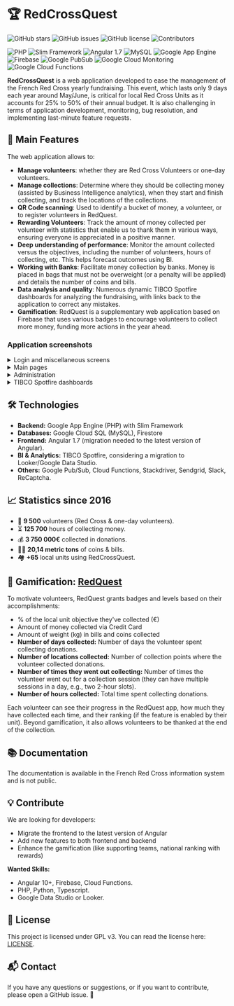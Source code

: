 # 🏆 RedCrossQuest

![GitHub stars](https://img.shields.io/github/stars/dev-mansonthomas/RedCrossQuest?style=social)
![GitHub issues](https://img.shields.io/github/issues/dev-mansonthomas/RedCrossQuest)
![GitHub license](https://img.shields.io/github/license/dev-mansonthomas/RedCrossQuest)
![Contributors](https://img.shields.io/github/contributors/dev-mansonthomas/RedCrossQuest)

![PHP](https://img.shields.io/badge/PHP-8.3-blue?logo=php)
![Slim Framework](https://img.shields.io/badge/Slim_Framework-4-green?logo=php)
![Angular 1.7](https://img.shields.io/badge/Angular-1.7-red?logo=angular)
![MySQL](https://img.shields.io/badge/MySQL-8.0-orange?logo=mysql)
![Google App Engine](https://img.shields.io/badge/Google_App_Engine-F8C200?logo=google-cloud&logoColor=white)
![Firebase](https://img.shields.io/badge/Firebase-Cloud-orange?logo=firebase)
![Google PubSub](https://img.shields.io/badge/Google_PubSub-F8C200?logo=google-cloud&logoColor=white)
![Google Cloud Monitoring](https://img.shields.io/badge/Google_Cloud_Monitoring-4285F4?logo=google-cloud&logoColor=white)
![Google Cloud Functions](https://img.shields.io/badge/Google_Cloud_Functions-4285F4?logo=google-cloud&logoColor=white)

**RedCrossQuest** is a web application developed to ease the management of the French Red Cross yearly fundraising. 
This event, which lasts only 9 days each year around May/June, is critical for local Red Cross Units as it accounts for 25% to 50% of their annual budget. 
It is also challenging in terms of application development, monitoring, bug resolution, and implementing last-minute feature requests.

## 🚀 Main Features

The web application allows to:
- **Manage volunteers**: whether they are Red Cross Volunteers or one-day volunteers.
- **Manage collections**: Determine where they should be collecting money (assisted by Business Intelligence analytics), when they start and finish collecting, and track the locations of the collections.
- **QR Code scanning**: Used to identify a bucket of money, a volunteer, or to register volunteers in RedQuest.
- **Rewarding Volunteers**: Track the amount of money collected per volunteer with statistics that enable us to thank them in various ways, ensuring everyone is appreciated in a positive manner.
- **Deep understanding of performance**: Monitor the amount collected versus the objectives, including the number of volunteers, hours of collecting, etc. This helps forecast outcomes using BI.
- **Working with Banks**: Facilitate money collection by banks. Money is placed in bags that must not be overweight (or a penalty will be applied) and details the number of coins and bills.
- **Data analysis and quality**: Numerous dynamic TIBCO Spotfire dashboards for analyzing the fundraising, with links back to the application to correct any mistakes.
- **Gamification**: RedQuest is a supplementary web application based on Firebase that uses various badges to encourage volunteers to collect more money, funding more actions in the year ahead.

### Application screenshots

<details>
    <summary>Login and miscellaneous screens</summary>
    <p>Login page</p>
    <img src="README/login/login_page.png" alt="login page"/>
    <p>Welcome page</p>
    <img src="README/login/welcome_page.png" alt="Welcome page"/>
    <p>Embedded Tutorial to setup the application for a new unit</p>
    <img src="README/login/embedded_tutorial.png" alt="Embedded Tutorial to setup the application for a new unit"/>
    <p>Support page: what to transmit, where to open a ticket, new features</p>
    <img src="README/login/support.png" alt="Support page: what to transmit, where to open a ticket, new features"/>
</details>

<details>
    <summary>Main pages</summary>
    <p>QR Code scanning to automatically fill search field without typo</p>
    <img src="README/main/scan_QR_code.png" alt="QR Code scanning to automatically fill search field without typo"/>
    <p>Once collecting is done, count the money: coins and bills</p>
    <img src="README/main/tronc_queteur_1.png" alt="Once collecting is done, count the money: coins and bills"/>
    <p>Credit Card and bank notes</p>
    <img src="README/main/tronc_queteur_1.png" alt="Credit Card and bank notes"/>
    <p>Bank money bag assignment and free notes</p>
    <img src="README/main/tronc_queteur_1.png" alt="Bank money bag assignment and free notes"/>
</details>

<details>
    <summary>Administration</summary>
    <p>Collecting location editor</p>
    <img src="README/admin/point_quete.png" alt="Collecting location editor"/>
    <p>Unit parameters editor</p>
    <img src="README/admin/ul_parameters.png" alt="Unit parameters editor"/>
    <p>Volunteer list</p>
    <img src="README/admin/volunteer_list.png" alt="Volunteer list"/>
    <p>Volunteer editor</p>
    <img src="README/admin/volunteer_editor.png" alt="Volunteer editor"/>
    <p>QR Code printing (one of the 3 ones)</p>
    <img src="README/admin/qr_code_printing.png" alt="QR Code printing (one of the 3 ones)"/>
    <p>Manual input of data before the unit uses RedCrossQuest to provide statistics references</p>
    <img src="README/admin/historic_before_using_rcq.png" alt="Manual input of data before the unit uses RedCrossQuest to provide statistics references"/>
    <p>Objectives interface</p>
    <img src="README/admin/objectifs.png" alt="Objectives interface"/>
    <p>Mailing interface that sends emails with TIBCO Spotfire displaying their accomplishments</p>
    <img src="README/admin/mailing.png" alt="Mailing interface that sends emails with TIBCO Spotfire displaying their accomplishments"/>
    <p>GDPR Export of unit data</p>
    <img src="README/admin/export_rgpd.png" alt="GDPR Export of unit data"/>
</details>

<details>
    <summary>TIBCO Spotfire dashboards</summary>
    <p>KPI over the years</p>
    <img src="README/dashboards/graph_kpi.png" alt="KPI over the years"/>
    <p>How the unit performs compared to its objective</p>
    <img src="README/dashboards/graph_objective_vs_accomplished.png" alt="How the unit performs compared to its objective"/>
    <p>How did the unit perform in the past compared to the current year</p>
    <img src="README/dashboards/graph_year_by_year.png" alt="How did the unit perform in the past compared to the current year"/>
    <p>Data quality check: spot input errors (in amount or timing) with the ability to edit the particular row that has an issue directly in the web application</p>
    <img src="README/dashboards/data_quality_control.png" alt="Data quality check: spot input errors (in amount or timing) with the ability to edit the particular row that has an issue directly in the web application"/>
</details>

## 🛠️ Technologies

- **Backend:** Google App Engine (PHP) with Slim Framework
- **Databases:** Google Cloud SQL (MySQL), Firestore
- **Frontend:** Angular 1.7 (migration needed to the latest version of Angular).
- **BI & Analytics:** TIBCO Spotfire, considering a migration to Looker/Google Data Studio.
- **Others:** Google Pub/Sub, Cloud Functions, Stackdriver, Sendgrid, Slack, ReCaptcha.

## 📈 Statistics since 2016

- 👥 **9 500** volunteers (Red Cross & one-day volunteers).
- ⏳ **125 700** hours of collecting money.
- 💰 **3 750 000€** collected in donations.
- 🏋🏽 **20,14 metric tons** of coins & bills.
- 🏘️ **+65** local units using RedCrossQuest.

## 🏅 Gamification: [RedQuest](https://github.com/dev-mansonthomas/RedQuest)

To motivate volunteers, RedQuest grants badges and levels based on their accomplishments:
- % of the local unit objective they've collected (€)
- Amount of money collected via Credit Card
- Amount of weight (kg) in bills and coins collected
- **Number of days collected:** Number of days the volunteer spent collecting donations.
- **Number of locations collected:** Number of collection points where the volunteer collected donations.
- **Number of times they went out collecting:** Number of times the volunteer went out for a collection session (they can have multiple sessions in a day, e.g., two 2-hour slots).
- **Number of hours collected:** Total time spent collecting donations.


Each volunteer can see their progress in the RedQuest app, how much they have collected each time, and their ranking (if the feature is enabled by their unit). 
Beyond gamification, it also allows volunteers to be thanked at the end of the collection.

## 📚 Documentation

The documentation is available in the French Red Cross information system and is not public.

## 💡 Contribute

We are looking for developers:
- Migrate the frontend to the latest version of Angular
- Add new features to both frontend and backend
- Enhance the gamification (like supporting teams, national ranking with rewards)

**Wanted Skills:**
- Angular 10+, Firebase, Cloud Functions.
- PHP, Python, Typescript.
- Google Data Studio or Looker.

## 📝 License

This project is licensed under GPL v3. You can read the license here: [LICENSE](LICENSE).

## 📬 Contact

If you have any questions or suggestions, or if you want to contribute, please open a GitHub issue. 🙂
